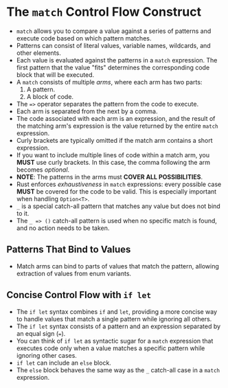 # The `match` Control Flow Construct

- `match` allows you to compare a value against a series of patterns and execute code based on which pattern matches.
- Patterns can consist of literal values, variable names, wildcards, and other elements.
- Each value is evaluated against the patterns in a `match` expression. The first pattern that the value "fits" determines the corresponding code block that will be executed.
- A `match` consists of multiple *arms*, where each arm has two parts:
  1. A pattern.
  2. A block of code.
- The `=>` operator separates the pattern from the code to execute.
- Each arm is separated from the next by a comma.
- The code associated with each arm is an expression, and the result of the matching arm's expression is the value returned by the entire `match` expression.
- Curly brackets are typically omitted if the match arm contains a short expression.
- If you want to include multiple lines of code within a match arm, you **MUST** use curly brackets. In this case, the comma following the arm becomes *optional*.
- **NOTE**: The patterns in the arms must **COVER ALL POSSIBILITIES**.
- Rust enforces *exhaustiveness* in `match` expressions: every possible case **MUST** be covered for the code to be valid. This is especially important when handling `Option<T>`.
- `_` is a special catch-all pattern that matches any value but does not bind to it.
- The `_ => ()` catch-all pattern is used when no specific match is found, and no action needs to be taken.

## Patterns That Bind to Values

- Match arms can bind to parts of values that match the pattern, allowing extraction of values from enum variants.

## Concise Control Flow with `if let`

- The `if let` syntax combines `if` and `let`, providing a more concise way to handle values that match a single pattern while ignoring all others.
- The `if let` syntax consists of a pattern and an expression separated by an equal sign (`=`).
- You can think of `if let` as syntactic sugar for a `match` expression that executes code only when a value matches a specific pattern while ignoring other cases.
- `if let` can include an `else` block.
- The `else` block behaves the same way as the `_` catch-all case in a `match` expression.
